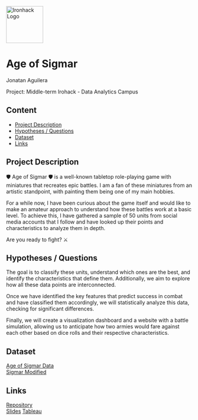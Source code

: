 <img src="https://bit.ly/2VnXWr2" alt="Ironhack Logo" width="100"/>

# Age of Sigmar
Jonatan Aguilera

Project: Middle-term Irohack - Data Analytics Campus

## Content
- [Project Description](#project-description)
- [Hypotheses / Questions](#hypotheses-/-questions)
- [Dataset](#dataset)
- [Links](#links)

## Project Description

🛡️ Age of Sigmar 🛡️ is a well-known tabletop role-playing game with miniatures that recreates epic battles. I am a fan of these miniatures from an artistic standpoint, with painting them being one of my main hobbies.

For a while now, I have been curious about the game itself and would like to make an amateur approach to understand how these battles work at a basic level. To achieve this, I have gathered a sample of 50 units from social media accounts that I follow and have looked up their points and characteristics to analyze them in depth.

Are you ready to fight? ⚔️

## Hypotheses / Questions

The goal is to classify these units, understand which ones are the best, and identify the characteristics that define them. Additionally, we aim to explore how all these data points are interconnected.

Once we have identified the key features that predict success in combat and have classified them accordingly, we will statistically analyze this data, checking for significant differences.

Finally, we will create a visualization dashboard and a website with a battle simulation, allowing us to anticipate how two armies would fare against each other based on dice rolls and their respective characteristics.

## Dataset
[Age of Sigmar Data](https://github.com/JonITTECH/AgeofSigmar/blob/main/AgeofSigmardata.xlsx)  
[Sigmar Modified](https://github.com/JonITTECH/AgeofSigmar/blob/main/sigmar_modified.xlsx)

## Links
[Repository](https://github.com/JonITTECH)  
[Slides](https://www.canva.com/design/DAF67TN9u6k/F68TKmyyYRi-1WtshtId2g/edit?utm_content=DAF67TN9u6k&utm_campaign=designshare&utm_medium=link2&utm_source=sharebutton)
[Tableau](https://public.tableau.com/app/profile/jonatan.aguilera.l.pez/viz/AgeofSigmar/MainDashboard?publish=yes)



